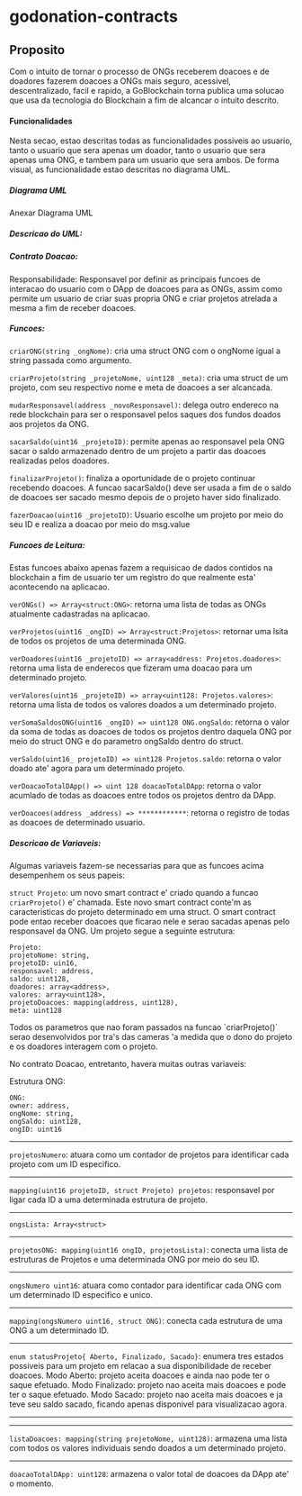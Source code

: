 # godonation-contracts


## Proposito

<p>Com o intuito de tornar o processo de ONGs receberem doacoes e de doadores fazerem doacoes a ONGs mais seguro, acessivel, descentralizado, facil e rapido, a GoBlockchain torna publica uma solucao que usa da tecnologia do Blockchain a fim de alcancar o intuito descrito.</p>

#### Funcionalidades

<p>Nesta secao, estao descritas todas as funcionalidades possiveis ao usuario, tanto o usuario que sera apenas um doador, tanto o usuario que sera apenas uma ONG, e tambem para um usuario que sera ambos. De forma visual, as funcionalidade estao descritas no diagrama UML.</p>

##### Diagrama UML

Anexar Diagrama UML

##### Descricao do UML:

##### Contrato Doacao:

<p>Responsabilidade: Responsavel por definir as principais funcoes de interacao do usuario com o DApp de doacoes para as ONGs, assim como permite um usuario de criar suas propria ONG e criar projetos atrelada a mesma a fim de receber doacoes.</p>

##### Funcoes:

`criarONG(string _ongNome)`: cria uma struct ONG com o ongNome igual a string passada como argumento.

`criarProjeto(string _projetoNome, uint128 _meta)`: cria uma struct de um projeto, com seu respectivo nome e meta de doacoes a ser alcancada.

`mudarResponsavel(address _novoResponsavel)`: delega outro endereco na rede blockchain para ser o responsavel pelos saques dos fundos doados aos projetos da ONG.

`sacarSaldo(uint16 _projetoID)`: permite apenas ao responsavel pela ONG sacar o saldo armazenado dentro de um projeto a partir das doacoes realizadas pelos doadores.

`finalizarProjeto()`: finaliza a oportunidade de o projeto continuar recebendo doacoes. A funcao sacarSaldo() deve ser usada a fim de o saldo de doacoes ser sacado mesmo depois de o projeto haver sido finalizado.

`fazerDoacao(uint16 _projetoID)`: Usuario escolhe um projeto por meio do seu ID e realiza a doacao por meio do msg.value

##### Funcoes de Leitura:

Estas funcoes abaixo apenas fazem a requisicao de dados contidos na blockchain a fim de usuario ter um registro do que realmente esta' acontecendo na aplicacao.

`verONGs() => Array<struct:ONG>`: retorna uma lista de todas as ONGs atualmente cadastradas na aplicacao.

`verProjetos(uint16 _ongID) => Array<struct:Projetos>`: retornar uma lsita de todos os projetos de uma determinada ONG.

`verDoadores(uint16 _projetoID) => array<address: Projetos.doadores>`: retorna uma lista de enderecos que fizeram uma doacao para um determinado projeto.

`verValores(uint16 _projetoID) => array<uint128: Projetos.valores>`: retorna uma lista de todos os valores doados a um determinado projeto.

`verSomaSaldosONG(uint16 _ongID) => uint128 ONG.ongSaldo`: retorna o valor da soma de todas as doacoes de todos os projetos dentro daquela ONG por meio do struct ONG e do parametro ongSaldo dentro do struct.

`verSaldo(uint16_ projetoID) => uint128 Projetos.saldo`: retorna o valor doado ate' agora para um determinado projeto.

`verDoacaoTotalDApp() => uint 128 doacaoTotalDApp`: retorna o valor acumlado de todas as doacoes entre todos os projetos dentro da DApp.

`verDoacoes(address _address) => ************`: retorna o registro de todas as doacoes de determinado usuario.

	 
##### Descricao de Variaveis:

<p>Algumas variaveis fazem-se necessarias para que as funcoes acima desempenhem os seus papeis:</p>

`struct Projeto`: um novo smart contract e' criado quando a funcao `criarProjeto()` e' chamada. Este novo smart contract conte'm as caracteristicas do projeto determinado em uma struct. O smart contract pode entao receber doacoes que ficarao nele e serao sacadas apenas pelo responsavel da ONG. Um projeto segue a seguinte estrutura: 
```
Projeto:
projetoNome: string,
projetoID: uin16,
responsavel: address,
saldo: uint128,
doadores: array<address>,
valores: array<uint128>,
projetoDoacoes: mapping(address, uint128),
meta: uint128
```

<p>Todos os parametros que nao foram passados na funcao `criarProjeto()` serao desenvolvidos por tra's das cameras 'a medida que o dono do projeto e os doadores interagem com o projeto.</p>

<p>No contrato Doacao, entretanto, havera muitas outras variaveis:</p>

Estrutura ONG:
```
ONG:
owner: address,
ongNome: string,
ongSaldo: uint128,
ongID: uint16
```

---

`projetosNumero`: atuara como um contador de projetos para identificar cada projeto com um ID especifico.

---

`mapping(uint16 projetoID, struct Projeto) projetos`: responsavel por ligar cada ID a uma determinada estrutura de projeto.

---

`ongsLista: Array<struct>` 

----

`projetosONG: mapping(uint16 ongID, projetosLista)`: conecta uma lista de estruturas de Projetos e uma determinada ONG por meio do seu ID.

----

`ongsNumero uint16`: atuara como contador para identificar cada ONG com um determinado ID especifico e unico.

----

`mapping(ongsNumero uint16, struct ONG)`: conecta cada estrutura de uma ONG a um determinado ID.

---

`enum statusProjeto{ Aberto, Finalizado, Sacado}`: enumera  tres estados possiveis para um projeto em relacao a sua disponibilidade de receber doacoes. Modo Aberto: projeto aceita doacoes e ainda nao pode ter o saque efetuado. Modo Finalizado: projeto nao aceita mais doacoes e pode ter o saque efetuado. Modo Sacado: projeto nao aceita mais doacoes e ja teve seu saldo sacado, ficando apenas disponivel para visualizacao agora.

----

----

`listaDoacoes: mapping(string projetoNome, uint128)`: armazena uma lista com todos os valores individuais sendo doados a um determinado projeto.

----

`doacaoTotalDApp: uint128`: armazena o valor total de doacoes da DApp ate' o momento.



















